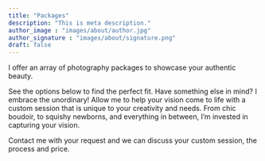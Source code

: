 ```yaml
---
title: "Packages"
description: "This is meta description."
author_image : "images/about/author.jpg"
author_signature : "images/about/signature.png"
draft: false
---
```


 I offer an array of photography packages to showcase your authentic beauty.

 See the options below to find the perfect fit. Have something  else in mind? I embrace the unordinary! Allow me to help your vision come to life with a custom session that is unique to your creativity and needs. From chic boudoir, to squishy newborns, and everything in between, I’m invested in capturing your vision. 

Contact me with your request and we can discuss your custom session, the process and price.     